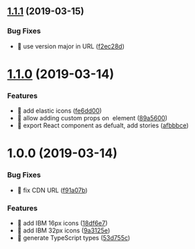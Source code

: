 ## [1.1.1](https://github.com/streamich/iconista/compare/v1.1.0...v1.1.1) (2019-03-15)


### Bug Fixes

* 🐛 use version major in URL ([f2ec28d](https://github.com/streamich/iconista/commit/f2ec28d))

# [1.1.0](https://github.com/streamich/iconista/compare/v1.0.0...v1.1.0) (2019-03-14)


### Features

* 🎸 add elastic icons ([fe6dd00](https://github.com/streamich/iconista/commit/fe6dd00))
* 🎸 allow adding custom props on <img> element ([89a5600](https://github.com/streamich/iconista/commit/89a5600))
* 🎸 export React component as defualt, add stories ([afbbbce](https://github.com/streamich/iconista/commit/afbbbce))

# 1.0.0 (2019-03-14)


### Bug Fixes

* 🐛 fix CDN URL ([f91a07b](https://github.com/streamich/iconista/commit/f91a07b))


### Features

* 🎸 add IBM 16px icons ([18df6e7](https://github.com/streamich/iconista/commit/18df6e7))
* 🎸 add IBM 32px icons ([9a3125e](https://github.com/streamich/iconista/commit/9a3125e))
* 🎸 generate TypeScript types ([53d755c](https://github.com/streamich/iconista/commit/53d755c))
